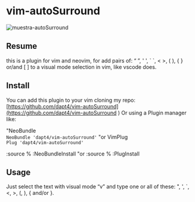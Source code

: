 # vim-autoSurround

![muestra-autoSurround](https://github.com/dapt4/vim-autoSurround/assets/67972962/8fd867ca-870a-45ec-912f-d3793a21f35a)

## Resume
this is a plugin for vim and neovim, for add pairs of: “ ”, ' ', \` \`, < >, ( ), { } or/and [ ] to a visual mode selection in vim, like vscode does.

## Install
You can add this plugin to your vim cloning my repo:
[https://github.com/dapt4/vim-autoSurround](https://github.com/dapt4/vim-autoSurround
)
Or using a Plugin manager like:

"NeoBundle\
`NeoBundle 'dapt4/vim-autoSurround'`
"or VimPlug\
`Plug 'dapt4/vim-autoSurround'`

:source %
:NeoBundleInstall
"or
:source %
:PlugInstall


## Usage
Just select the text with visual mode “v” and type one or all of these: ", ', `, <, >, (, ), { and/or }.
